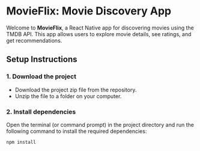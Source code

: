 # MovieFlix: Movie Discovery App

Welcome to **MovieFlix**, a React Native app for discovering movies using the TMDB API. This app allows users to explore movie details, see ratings, and get recommendations.

## Setup Instructions

### 1. Download the project

- Download the project zip file from the repository.
- Unzip the file to a folder on your computer.

### 2. Install dependencies

Open the terminal (or command prompt) in the project directory and run the following command to install the required dependencies:

```bash
npm install
